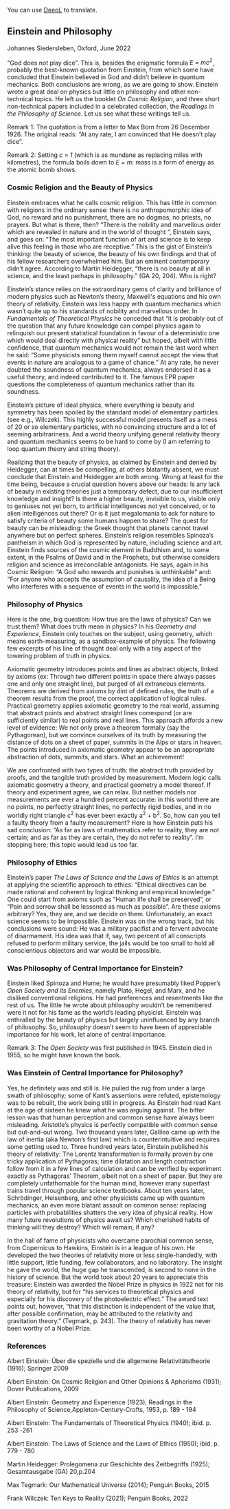 You can use [DeepL](https://www.deepl.com/translator) to translate. 
## Einstein and Philosophy

Johannes Siedersleben, Oxford,  June 2022

“God does not play dice”. This is, besides the enigmatic formula *E = mc<sup>2</sup>*, probably the best-known
quotation from Einstein, from which some have concluded that Einstein believed in God and didn’t
believe in quantum mechanics. Both conclusions are wrong, as we are going to show. Einstein wrote a
great deal on physics but little on philosophy and other non-technical topics. He left us the booklet
*On Cosmic Religion*, and three short non-technical papers included in a celebrated collection, the
*Readings in the Philosophy of Science*. Let us see what these writings tell us.

Remark 1: The quotation is from a letter to Max Born from 26 December 1926. The original reads: “At any rate, I am
convinced that He doesn’t play dice”.

Remark 2: Setting *c = 1* (which is as mundane as replacing miles with kilometres), the formula boils down to *E = m*:
mass is a form of energy as the atomic bomb shows.

### Cosmic Religion and the Beauty of Physics

Einstein embraces what he calls cosmic religion. This has little in common with religions in the
ordinary sense: there is no anthropomorphic idea of God, no reward and no punishment, there are
no dogmas, no priests, no prayers. But what is there, then? “There is the nobility and marvellous
order which are revealed in nature and in the world of thought “, Einstein says, and goes on: “The
most important function of art and science is to keep alive this feeling in those who are receptive.”
This is the gist of Einstein’s thinking: the beauty of science, the beauty of his own findings and that of
his fellow researchers overwhelmed him. But an eminent contemporary didn’t agree. According to
Martin Heidegger, “there is no beauty at all in science, and the least perhaps in philosophy.” (GA 20,
204). Who is right?

Einstein’s stance relies on the extraordinary gems of clarity and brilliance of modern physics such as 
Newton’s theory, Maxwell's equations and his own theory of relativity. 
Einstein was less happy with quantum mechanics which wasn’t quite
up to his standards of nobility and marvellous order. In *Fundamentals of Theoretical Physics* he
conceded that “it is probably out of the question that any future knowledge can compel physics again
to relinquish our present statistical foundation in favour of a deterministic one which would deal
directly with physical reality” but hoped, albeit with little confidence, that quantum mechanics would
not remain the last word when he said: “Some physicists among them myself cannot accept the view
that events in nature are analogous to a game of chance.“ At any rate, he never doubted the
soundness of quantum mechanics, always endorsed it as a useful theory, and indeed contributed to
it. The famous EPR paper questions the completeness of quantum mechanics rather than its soundness.

Einstein’s picture of ideal physics, where everything is beauty and symmetry has been spoiled by
the standard model of elementary particles (see e.g., Wilczek). This highly successful model presents
itself as a mess of 20 or so elementary particles, with no convincing structure and a lot of seeming
arbitrariness. And a world theory unifying general relativity theory and quantum mechanics seems to
be hard to come by (I am referring to loop quantum theory and string theory).

Realizing that the beauty of physics, as claimed by Einstein and denied by Heidegger, can at times be
compelling, at others blatantly absent, we must conclude that Einstein and Heidegger are both
wrong. Wrong at least for the time being, because a crucial question hovers above our heads: Is any
lack of beauty in existing theories just a temporary defect, due to our insufficient knowledge and
insight? Is there a higher beauty, invisible to us, visible only to geniuses not yet born, to artificial
intelligences not yet conceived, or to alien intelligences out there? Or is it just megalomania to ask for
nature to satisfy criteria of beauty some humans happen to share? The quest for beauty can be
misleading: the Greek thought that planets cannot travel anywhere but on perfect spheres.
Einstein’s religion resembles Spinoza’s pantheism in which God is represented by nature, including
science and art. Einstein finds sources of the cosmic element in Buddhism and, to some extent, in the
Psalms of David and in the Prophets, but otherwise considers religion and science as irreconcilable
antagonists. He says, again in his Cosmic Religion: “A God who rewards and punishes is unthinkable”
and: “For anyone who accepts the assumption of causality, the idea of a Being who interferes with a
sequence of events in the world is impossible.”

### Philosophy of Physics

Here is the one, big question: How true are the laws of physics? Can we trust them? What does truth
mean in physics? In his *Geometry and Experience*, Einstein only touches on the subject, using
geometry, which means earth-measuring, as a sandbox-example of physics. The following few
excerpts of his line of thought deal only with a tiny aspect of the towering problem of truth in physics.

Axiomatic geometry introduces points and lines as abstract objects, linked by axioms
(ex: Through two different points in space there always passes one and only one straight line), but purged of
all extraneous elements. Theorems are derived from axioms by dint of defined rules, the truth of a
theorem results from the proof, the correct application of logical rules. Practical geometry applies
axiomatic geometry to the real world, assuming that abstract points and abstract straight lines
correspond (or are sufficiently similar) to real points and real lines. This approach affords a new level
of evidence: We not only prove a theorem formally (say the Pythagorean), but we convince ourselves
of its truth by measuring the distance of dots on a sheet of paper, summits in the Alps or stars in
heaven. The points introduced in axiomatic geometry appear to be an appropriate abstraction of
dots, summits, and stars. What an achievement! 

We are confronted with two types of truth: the abstract truth provided by proofs, and the tangible truth 
provided by measurement. Modern logic
calls axiomatic geometry a theory, and practical geometry a model thereof. If theory and experiment
agree, we can relax. But neither models nor measurements are ever a hundred percent accurate: in
this world there are no points, no perfectly straight lines, no perfectly rigid bodies, and in no worldly
right triangle c<sup>2</sup> has ever been exactly a<sup>2</sup> + b<sup>2</sup>. So, how can you tell a faulty theory from a faulty
measurement? Here is how Einstein puts his sad conclusion: “As far as laws of mathematics refer to
reality, they are not certain; and as far as they are certain, they do not refer to reality”.
I’m stopping here; this topic would lead us too far. 


### Philosophy of Ethics
Einstein’s paper *The Laws of Science and the Laws of Ethics* is an attempt at applying the
scientific approach to ethics: “Ethical directives can be made rational and coherent by
logical thinking and empirical knowledge.” One could start from axioms such as “Human
life shall be preserved”, or “Pain and sorrow shall be lessened as much as possible”. Are
these axioms arbitrary? Yes, they are, and we decide on them. Unfortunately, an exact
science seems to be impossible. Einstein was on the wrong track, but his conclusions
were sound: He was a military pacifist and a fervent advocate of disarmament. His idea
was that if, say, two percent of all conscripts refused to perform military service, the jails
would be too small to hold all conscientious objectors and war would be impossible.

### Was Philosophy of Central Importance for Einstein?
Einstein liked Spinoza and Hume; he would have presumably liked Popper’s *Open Society and its
Enemies*, namely Plato, Hegel, and Marx, and he disliked conventional religions. He had preferences
and resentments like the rest of us. The little he wrote about philosophy wouldn’t be remembered
were it not for his fame as the world’s leading physicist. Einstein was enthralled by the beauty of
physics but largely uninfluenced by any branch of philosophy. So, philosophy doesn’t seem to have
been of appreciable importance for his work, let alone of central importance.

Remark 3: The *Open Society* was first published in 1945. Einstein died in 1955, so he might have known the book.

### Was Einstein of Central Importance for Philosophy?
Yes, he definitely was and still is. He pulled the rug from under a large swath of philosophy; some of
Kant’s assertions were refuted, epistemology was to be rebuilt, the work being still in progress. As
Einstein had read Kant at the age of sixteen he knew what he was arguing against. The bitter lesson was
that human perception and common sense have always been misleading. Aristotle’s physics is
perfectly compatible with common sense but out-and-out wrong. Two thousand years later, Galileo
came up with the law of inertia (aka Newton’s first law) which is counterintuitive and requires some
getting used to. Three hundred years later, Einstein published his theory of relativity: The Lorentz
transformation is formally proven by one tricky application of Pythagoras; time dilatation and length
contraction follow from it in a few lines of calculation and can be verified by experiment exactly as
Pythagoras’ Theorem, albeit not on a sheet of paper. But they are completely unfathomable for the
human mind, however many superfast trains travel through popular science textbooks. About ten
years later, Schrödinger, Heisenberg, and other physicists came up with quantum mechanics, an even
more blatant assault on common sense: replacing particles with probabilities shatters the very idea of
physical reality. How many future revolutions of physics await us? Which cherished habits of thinking
will they destroy? Which will remain, if any?

In the hall of fame of physicists who overcame parochial common sense, from Copernicus to Hawkins,
Einstein is in a league of his own. He developed the two theories of relativity more or less
single-handedly, with little support, little funding, few collaborators, and no laboratory. The insight he
gave the world, the huge gap he transcended, is second to none in the history of science. But the
world took about 20 years to appreciate this treasure: Einstein was awarded the Nobel Prize in
physics in 1922 not for his theory of relativity, but for “his services to theoretical physics and
especially for his discovery of the photoelectric effect.” The award text points out, however, “that this
distinction is independent of the value that, after possible confirmation, may be attributed to the
relativity and gravitation theory.” (Tegmark, p. 243). The theory of relativity has never been worthy of
a Nobel Prize.


### References

Albert Einstein: Über die spezielle und die allgemeine Relativitätstheorie (1916); Springer 2009

Albert Einstein: On Cosmic Religion and Other Opinions & Aphorisms (1931); Dover Publications, 2009

Albert Einstein: Geometry and Experience (1923); Readings in the Philosophy of Science,Appleton-Century-Crofts, 1953, p. 189 - 194

Albert Einstein: The Fundamentals of Theoretical Physics (1940); ibid. p. 253 -261

Albert Einstein: The Laws of Science and the Laws of Ethics (1950); ibid. p. 779 - 780

Martin Heidegger: Prolegomena zur Geschichte des Zeitbegriffs (1925); Gesamtausgabe (GA) 20,p.204

Max Tegmark: Our Mathematical Universe (2014); Penguin Books, 2015

Frank Wilczek: Ten Keys to Reality (2021); Penguin Books, 2022